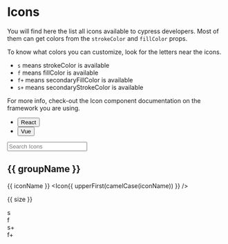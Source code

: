 <script lang="ts" setup>
import {ref, computed} from 'vue'
import { iconsMetadata } from '@cypress-design/icon-registry'
import Icon from '@cypress-design/vue-icon'
import Button from '@cypress-design/vue-button'
import _ from 'lodash'

const { upperFirst, camelCase } = _

const search = ref('');

const colors = ['<default>', 'blue', 'jade', 'red', 'indigo', 'purple', 'gray'];
const strokeColor = ref({label:'teal', value:'teal'});
const fillColor = ref({label:'jade', value:'jade'});
const secondaryStrokeColor = ref({label:'indigo', value:'indigo'});
const secondaryFillColor = ref({label:'indigo', value:'indigo'});

const groupedIconsMetadata = computed(() => Object.entries(iconsMetadata).reduce((acc, [iconName, iconMeta]) => {
  if(search.value && !iconName.includes(search.value)) return acc;
  const iconGroup = iconName.split('-')[0]
  if (!acc[iconGroup]) {
    acc[iconGroup] = {}
  }
  acc[iconGroup][iconName] = iconMeta
  return acc
}, {}))
</script>

# Icons

You will find here the list all icons available to cypress developers.
Most of them can get colors from the `strokeColor` and `fillColor` props.

To know what colors you can customize, look for the letters near the icons.

- `s` means strokeColor is available
- `f` means fillColor is available
- `f+` means secondaryFillColor is available
- `s+` means secondaryStrokeColor is available

For more info, check-out the Icon component documentation on the framework you are using.

<ul class="flex justify-center items-center h-[64px]">
  <li class="list-none">
		<Button variant="link" href="/components/react/icon">React</Button>
	</li>
  <li class="list-none">
		<Button variant="link" href="/components/vue/icon">Vue</Button>
	</li>
</ul>

<div class="bg-gray-50 dark:bg-gray-800 rounded p-[16px] my-[24px]">
	<input type="search" v-model="search" placeholder="Search Icons" class="border-solid border-2 block mb-[16px] px-[8px] py-[4px] border-gray-200 focus:border-indigo-300 rounded w-full bg-white dark:bg-gray-900"/>
	<div v-for="icons, groupName of groupedIconsMetadata" class="bg-white py-[16px] dark:bg-gray-900 mb-[16px]">
    <h2 :id="groupName" class="text-[24px] text-center mb-[16px] mt-0 capitalize">
      {{ groupName }}
      <a class="header-anchor absolute ml-[8px]" :href="`#${groupName}`">&ZeroWidthSpace;</a>
    </h2>
    <div v-for="meta, iconName of icons" :key="iconName" class="mt-[16px] gap-x-[16px] flex items-end max-w-[500px] mx-auto" >
      <p class="text-[16px] flex-shrink-0 whitespace-nowrap overflow-hidden w-[250px] text-right">
        <span class="block mb-[8px]">{{ iconName }}</span>
        <span class="block">&lt;Icon{{ upperFirst(camelCase(iconName)) }} /&gt;</span>
      </p>
      <div v-for="size in meta.availableSizes" :key="size" class="flex gap-[8px] items-end">
        <div class="border-l pl-[4px] py-[4px] border-gray-300 min-w-[32px] flex flex-col items-center gap-x-[16px] gap-y-[4px] justify-end">
          <Icon :name="iconName" :size="size" />
          <p class="text-gray-500 text-[12px]">{{ size }}</p>
        </div>
        <div :key="`${iconName}_${size}`" class="text-center text-teal-500">
          <div v-if="meta.hasStrokeColor && meta.hasStrokeColor.includes(size)">s</div>
          <div v-if="meta.hasFillColor && meta.hasFillColor.includes(size)">f</div>
          <div v-if="meta.hasSecondaryStrokeColor && meta.hasSecondaryStrokeColor.includes(size)">s+</div>
          <div v-if="meta.hasSecondaryFillColor && meta.hasSecondaryFillColor.includes(size)">f+</div>
        </div>
      </div>
    </div>
	</div>
</div>
